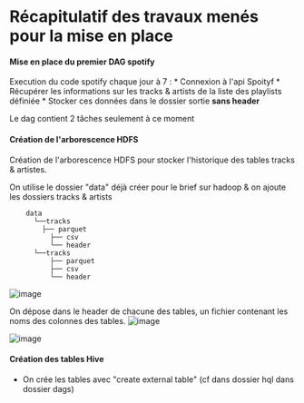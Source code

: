 
# Récapitulatif des travaux menés pour la mise en place 



#### Mise en place du premier DAG spotify

Execution du code spotify chaque jour à 7 :
	* Connexion à l'api Spoityf
	* Récupérer les informations sur les tracks & artists de la liste des playlists définiée
	* Stocker ces données dans le dossier sortie **sans header**
	
Le dag contient 2 tâches seulement à ce moment

#### Création de l'arborescence HDFS

Création de l'arborescence HDFS pour stocker l'historique des tables tracks & artistes.

On utilise le dossier "data"  déjà créer pour le brief sur hadoop & on ajoute les dossiers tracks & artists

		data 
		  └──tracks
			├── parquet
			  ├── csv
			  └── header
		  └──tracks
			  ├── parquet
			  ├── csv
			  └── header
			  
![image](https://user-images.githubusercontent.com/45198860/195827848-e2b6e859-e981-4c4c-aff8-2c4a47a57bc1.png)

On dépose dans le header de chacune des tables, un fichier contenant les noms des colonnes des tables. 
![image](https://user-images.githubusercontent.com/45198860/195828170-d5316c84-c826-4095-844c-1e1c35babf71.png)

![image](https://user-images.githubusercontent.com/45198860/195828524-65710a69-d298-4431-bfa0-b24e1049bacb.png)

#### Création des tables Hive

* On crée les tables avec "create external table" (cf dans dossier hql dans dossier dags)





